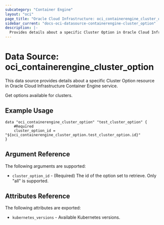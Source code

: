 ```yaml
---
subcategory: "Container Engine"
layout: "oci"
page_title: "Oracle Cloud Infrastructure: oci_containerengine_cluster_option"
sidebar_current: "docs-oci-datasource-containerengine-cluster_option"
description: |-
  Provides details about a specific Cluster Option in Oracle Cloud Infrastructure Container Engine service
---
```


# Data Source: oci_containerengine_cluster_option
This data source provides details about a specific Cluster Option resource in Oracle Cloud Infrastructure Container Engine service.

Get options available for clusters.

## Example Usage

```hcl
data "oci_containerengine_cluster_option" "test_cluster_option" {
	#Required
	cluster_option_id = "${oci_containerengine_cluster_option.test_cluster_option.id}"
}
```

## Argument Reference

The following arguments are supported:

* `cluster_option_id` - (Required) The id of the option set to retrieve. Only "all" is supported.


## Attributes Reference

The following attributes are exported:

* `kubernetes_versions` - Available Kubernetes versions.


